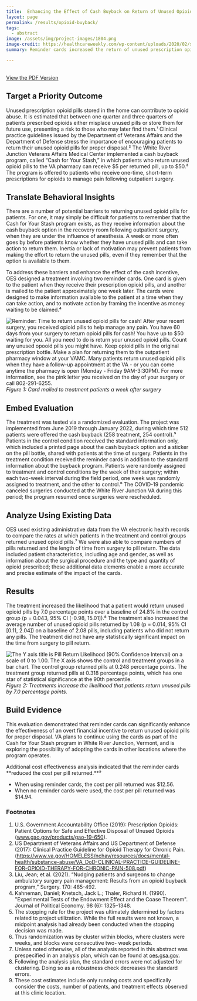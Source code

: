 ```yaml
---
title:  Enhancing the Effect of Cash Buyback on Return of Unused Opioid Pills
layout: page
permalink: /results/opioid-buyback/
tags: 
  - abstract
image: /assets/img/project-images/1804.png
image-credit: https://healthcareweekly.com/wp-content/uploads/2020/02/shutterstock_620783861.jpg
summary: Reminder cards increased the return of unused prescription opioids

---
```

<br>
<a class="usa-button" href="https://oes.gsa.gov/assets/abstracts/1804-VA-opioid-buyback-abstract.pdf/" target="_blank">View the PDF Version</a>

## Target a Priority Outcome
Unused prescription opioid pills stored in the home can contribute to opioid abuse. It is estimated that between one quarter and three quarters of patients prescribed opioids either misplace unused pills or store them for future use, presenting a risk to those who may later find them.¹ Clinical practice guidelines issued by the Department of Veterans Affairs and the Department of Defense stress the importance of encouraging patients to return their unused opioid pills for proper disposal.² The White River Junction Veterans Affairs Medical Center implemented a cash buyback program, called “Cash for Your Stash,” in which patients who return unused opioid pills to the VA pharmacy can receive $5 per returned pill, up to $50.³ The program is offered to patients who receive one-time, short-term prescriptions for opioids to manage pain following outpatient surgery. 

## Translate Behavioral Insights
There are a number of potential barriers to returning unused opioid pills for patients. For one, it may simply be difficult for patients to remember that the Cash for Your Stash program exists, as they receive information about the cash buyback option in the recovery room following outpatient surgery, when they are under the influence of anesthesia. A week or more often goes by before patients know whether they have unused pills and can
take action to return them. Inertia or lack of motivation may prevent patients from making the effort to return the unused pills, even if they remember that the option is available to them. 

To address these barriers and enhance the effect of the cash incentive, OES designed a treatment involving two reminder cards. One card is given to the patient when they receive their prescription opioid pills, and another is mailed to the patient approximately one week later. The cards were designed to make information available to the patient at a time when they can take action, and to motivate action by framing the incentive as money waiting to be claimed.⁴

<img src="{{ '/assets/img/project-images/1804-card.png' | prepend: site.baseurl }}" alt="Reminder: Time to return unused opioid pills for cash! After your recent surgery, you received opioid pills to help manage any pain. You have 60 days from your surgery to return opioid pills for cash! You have up to $50 waiting for you. All you need to do is return your unused opioid pills. Count any unused opooid pills you might have. Keep opioid pills in the original prescription bottle. Make a plan for returning them to the outpatient pharmacy window at your VAMC. Many patients return unused opioid pills when they have a follow-up appointment at the VA - or you can come anytime the pharmacy is open (Monday - Friday 9AM-3:30PM). For more information, see the pink letter you received on the day of your surgery or call 802-291-6255."><br>
*Figure 1: Card mailed to treatment patients a week after surgery*

## Embed Evaluation
The treatment was tested via a randomized evaluation. The project was implemented from June 2019 through January 2022, during which time 512 patients were offered the cash buyback (258 treatment, 254 control).⁵ Patients in the control condition received the standard information only, which included a printed page about the cash buyback option and a sticker on the pill bottle, shared with patients at the time of surgery. Patients in the treatment condition received the reminder cards in addition to the standard information about the buyback program. Patients were randomly assigned to treatment and control conditions by the week of their surgery; within each two-week interval during the field period, one week was randomly assigned to treatment, and the other to control.⁶ The COVID-19 pandemic canceled surgeries conducted at the White River Junction VA during this period; the program resumed once surgeries were rescheduled.

## Analyze Using Existing Data
OES used existing administrative data from the VA electronic health records to compare the rates at which patients in the treatment and control groups returned unused opioid pills.⁷ We were also able to compare numbers of pills returned and the length of time from surgery to pill return. The data included patient characteristics, including age and gender, as well as information about the surgical procedure and the type and quantity of opioid prescribed; these additional data elements enable a more accurate and precise estimate of the impact of the cards. 

## Results
The treatment increased the likelihood that a patient would return unused opioid pills by 7.0 percentage points over a baseline of 24.8% in the control group (p = 0.043, 95% CI [-0.98, 15.01]).⁸ The treatment also increased the average number of unused opioid pills returned by 1.08 (p = 0.014, 95% CI [0.11, 2.04]) on a baseline of 2.08 pills, including patients who did not return any pills. The treatment did not have any statistically significant impact on the time from surgery
to pill return.

<img src="{{ '/assets/img/project-images/1804-graph.png' | prepend: site.baseurl }}" alt="The Y axis title is Pill Return Likelihood (90% Confidence Interval) on a scale of 0 to 1.00. The X axis shows the control and treatment groups in a bar chart. The control group returned pills at 0.248 percentage points. The treatment group returned pills at 0.318 percentage points, which has one star of statistical significance at the 90th percentile."><br>
*Figure 2: Treatments increase the likelihood that patients return unused pills by 7.0 percentage points.*

## Build Evidence
This evaluation demonstrated that reminder cards can significantly enhance the effectiveness of an overt financial incentive to return unused opioid pills for proper disposal. VA plans to continue using the cards as part of the Cash for Your Stash program in White River Junction, Vermont, and is exploring the possibility of adopting the cards in other locations where the program operates. 

Additional cost effectiveness analysis indicated that the reminder cards **reduced
the cost per pill returned.**⁹
- When using reminder cards, the cost per pill returned was $12.56.
- When no reminder cards were used, the cost per pill returned was $14.94.

### Footnotes
1. U.S. Government Accountability Office (2019): Prescription Opioids: Patient Options for Safe and Effective Disposal of Unused Opioids (<a href="www.gao.gov/products/gao-19-650" target="_blank">www.gao.gov/products/gao-19-650</a>).
2. US Department of Veterans Affairs and US Department of Defense (2017): Clinical Practice Guideline for Opioid Therapy for Chronic Pain. (<a href="https://www.va.gov/HOMELESS/nchav/resources/docs/mental-health/substance-abuse/VA_DoD-CLINICAL-PRACTICE-GUIDELINE-FOR-OPIOID-THERAPY-FOR-CHRONIC-PAIN-508.pdf" target="_blank">https://www.va.gov/HOMELESS/nchav/resources/docs/mental-health/substance-abuse/VA_DoD-CLINICAL-PRACTICE-GUIDELINE-FOR-OPIOID-THERAPY-FOR-CHRONIC-PAIN-508.pdf</a>)
3. Liu, Jean; et al. (2021). “Nudging patients and surgeons to change ambulatory surgery pain management: Results from an opioid buyback program,” Surgery. 170: 485-492.
4. Kahneman, Daniel; Knetsch, Jack L.; Thaler, Richard H. (1990). "Experimental Tests of the Endowment Effect and the Coase Theorem". Journal of Political Economy. 98 (6): 1325–1348.
5. The stopping rule for the project was ultimately determined by factors related to project utilization. While the full results were not known, a midpoint analysis had already been conducted when the stopping decision was made. 
6. Thus randomization was by cluster within blocks, where clusters were weeks, and blocks were consecutive two-
week periods.
7. Unless noted otherwise, all of the analysis reported in this abstract was prespecified in an analysis plan, which can be found at <a href="https://oes.gsa.gov" target="_blank">oes.gsa.gov</a>.
8. Following the analysis plan, the standard errors were not adjusted for clustering. Doing so as a robustness check decreases the standard errors. 
9. These cost estimates include only running costs and specifically consider the costs, number of patients, and treatment effects observed at this clinic location.
